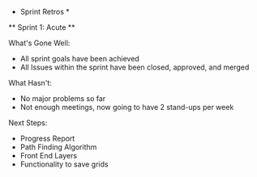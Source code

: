 * Sprint Retros *

** Sprint 1: Acute ** 

What's Gone Well:

- All sprint goals have been achieved 
- All Issues within the sprint have been closed, approved, and merged

What Hasn't:

- No major problems so far
- Not enough meetings, now going to have 2 stand-ups per week

Next Steps:

- Progress Report
- Path Finding Algorithm
- Front End Layers
- Functionality to save grids
